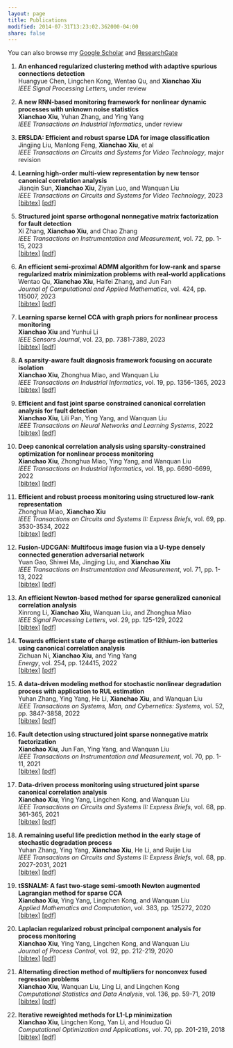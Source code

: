 ```yaml
---
layout: page
title: Publications
modified: 2014-07-31T13:23:02.362000-04:00
share: false
---
```


You can also browse my <a href="https://scholar.google.com/citations?user=hkXRhggAAAAJ&hl=zh-CN&oi=ao" target="_blank" style="text-decoration:underline;">Google Scholar</a> and <a href="https://www.researchgate.net/profile/Xianchao-Xiu" target="_blank" style="text-decoration:underline;">ResearchGate</a>


<style>
.biblist { }

/* The item */
.biblist li { }

/* You can define custom styles for plstyle field here. */


/*************************************
   The box that contain BibTeX code
 *************************************/
div.noshow { display: none; }
div.bibtex {
  margin-right: 0%;
  margin-top: 1.2em;
  margin-bottom: 1.3em;
  border: 1px solid silver;
  padding: 0.3em 0.5em;
  background: #eeeeee;
}
div.bibtex pre { font-size: 75%; overflow: auto;  width: 100%; }
</style>

<script>
function toggleBibtex(articleid) {
  var bib = document.getElementById('bib_'+articleid);
  if (bib) {
    if(bib.className.indexOf('bibtex') != -1) {
    bib.className.indexOf('noshow') == -1?bib.className = 'bibtex noshow':bib.className = 'bibtex';
    }
  } else {
    return;
  }
}
</script>


<ol class="biblist">
   
  
<!-- Item: xiu2023 -->
<li ><p>
<b>An enhanced regularized clustering method with adaptive spurious connections detection</b><br>
Huangyue Chen, Lingchen Kong, Wentao Qu, and <b>Xianchao Xiu</b><br>
<i>IEEE Signal Processing Letters</i>,
under review<br>
</p>
</li>
   
   
   
<!-- Item: xiu2023 -->
<li ><p>
<b>A new RNN-based monitoring framework for nonlinear dynamic processes with unknown noise statistics</b><br>
<b>Xianchao Xiu</b>, Yuhan Zhang, and Ying Yang<br>
<i>IEEE Transactions on Industrial Informatics</i>,
under review<br>
</p>
</li>
   
 
   

<!-- Item: xiu2023 -->
<li ><p>
<b>ERSLDA: Efficient and robust sparse LDA for image classification</b><br>
Jingjing Liu, Manlong Feng, <b>Xianchao Xiu</b>, et al<br>
<i>IEEE Transactions on Circuits and Systems for Video Technology</i>,
major revision<br>
</p>
</li>   
  
  
 
   
<!-- Item: xiu2023leanring -->
<li ><p>
<b>Learning high-order multi-view representation by new tensor canonical correlation analysis</b><br>
Jianqin Sun, <b>Xianchao Xiu</b>, Ziyan Luo, and Wanquan Liu<br>
<i>IEEE Transactions on Circuits and Systems for Video Technology</i>,
2023<br>
<a href="javascript:toggleBibtex('xiu2023leanring')" class="textlink">[bibtex]</a>
<a href="../publications/2023-TCSVT.pdf" class="textlink" target="_blank">[pdf]</a>
</p>
<div id="bib_xiu2023leanring" class="bibtex noshow">
<pre>
@article{xiu2023leanring,
  title={Learning high-order multi-view representation by new tensor canonical correlation analysis},
  author={Sun, Jianqin and Xiu, Xianchao and Luo, Ziyan and Liu, Wanquan},
  journal={IEEE Transactions on Circuits and Systems for Video Technology},
  year={2023},
  publisher={IEEE}
}
</pre></div>
</li>
   
   
  
   
   


<!-- Item: zhang2023structured -->
<li ><p>
<b>Structured joint sparse orthogonal nonnegative matrix factorization for fault detection</b><br>
Xi Zhang, <b>Xianchao Xiu</b>, and Chao Zhang<br>
<i>IEEE Transactions on Instrumentation and Measurement</i>,
vol. 72,
pp. 1-15,
2023<br>
<a href="javascript:toggleBibtex('zhang2023structured')" class="textlink">[bibtex]</a>
<a href="../publications/2023-TIM.pdf" class="textlink" target="_blank">[pdf]</a>
</p>
<div id="bib_zhang2023structured" class="bibtex noshow">
<pre>
@article{zhang2023structured,
  title={Structured joint sparse orthogonal nonnegative matrix factorization for fault detection},
  author={Zhang, Xi and Xiu, Xianchao and Zhang, Chao},
  journal={IEEE Transactions on Instrumentation and Measurement},
  volume={72},
  pages={1--15},
  year={2023},
  publisher={IEEE}
}
</pre></div>
</li>
   

<!-- Item: qu2023efficient -->
<li ><p>
<b>An efficient semi-proximal ADMM algorithm for low-rank and sparse regularized matrix minimization problems with real-world applications </b><br>
Wentao Qu, <b>Xianchao Xiu</b>, Haifei Zhang, and Jun Fan<br>
<i>Journal of Computational and Applied Mathematics</i>,
vol. 424,
pp. 115007,
2023<br>
<a href="javascript:toggleBibtex('qu2023efficient')" class="textlink">[bibtex]</a>
<a href="../publications/2023-JCAM.pdf" class="textlink" target="_blank">[pdf]</a>
</p>
<div id="bib_qu2023efficient" class="bibtex noshow">
<pre>
@article{qu2023efficient,
  title={An efficient semi-proximal ADMM algorithm for low-rank and sparse regularized matrix minimization problems with real-world applications},
  author={Qu, Wentao and Xiu, Xianchao and Zhang, Haifei and Fan, Jun},
  journal={Journal of Computational and Applied Mathematics},
  volume={424},
  pages={115007},
  year={2023},
  publisher={Elsevier}
}
</pre></div>
</li>
   

 
   
   
<!-- Item: xiu2023learning -->
<li ><p>
<b>Learning sparse kernel CCA with graph priors for nonlinear process monitoring</b><br>
<b>Xianchao Xiu</b> and Yunhui Li<br>
<i>IEEE Sensors Journal</i>,
vol. 23,
pp. 7381-7389,
2023<br>
<a href="javascript:toggleBibtex('xiu2023learning')" class="textlink">[bibtex]</a>
<a href="../publications/2023-JSEN.pdf" class="textlink" target="_blank">[pdf]</a>
</p>
<div id="bib_xiu2023learning" class="bibtex noshow">
<pre>
@article{xiu2023learning,
  title={Learning sparse kernel CCA with graph priors for nonlinear process monitoring},
  author={Xiu, Xianchao and Li, Yunhui},
  journal={IEEE Sensors Journal},
  volume={23},
  number={7},
  pages={7381--7389},
  year={2023},
  publisher={IEEE}
}
</pre></div>
</li> 
   

   
   
<!-- Item: xiu2022sparsity -->
<li ><p>
<b>A sparsity-aware fault diagnosis framework focusing on accurate isolation</b><br>
<b>Xianchao Xiu</b>, Zhonghua Miao, and Wanquan Liu<br>
<i>IEEE Transactions on Industrial Informatics</i>,
vol. 19,
pp. 1356-1365,
2023<br>
<a href="javascript:toggleBibtex('xiu2022sparsity')" class="textlink">[bibtex]</a>
<a href="../publications/2023-TII.pdf" class="textlink" target="_blank">[pdf]</a>
</p>
<div id="bib_xiu2022sparsity" class="bibtex noshow">
<pre>
@article{xiu2022sparsity,
  title={A sparsity-aware fault diagnosis framework focusing on accurate isolation},
  author={Xiu, Xianchao and Miao, Zhonghua and Liu, Wanquan},
  journal={IEEE Transactions on Industrial Informatics},
  volume={19},
  number={2},
  pages={1356--1365},
  year={2023},
  publisher={IEEE}
}
</pre></div>
</li>
   
  
   
<!-- Item: xiu2022efficient -->
<li ><p>
<b>Efficient and fast joint sparse constrained canonical correlation analysis for fault detection</b><br>
<b>Xianchao Xiu</b>, Lili Pan, Ying Yang, and Wanquan Liu<br>
<i>IEEE Transactions on Neural Networks and Learning Systems</i>,
2022<br>
<a href="javascript:toggleBibtex('xiu2022efficient')" class="textlink">[bibtex]</a>
<a href="../publications/2022-TNNLS.pdf" class="textlink" target="_blank">[pdf]</a>
</p>
<div id="bib_xiu2022efficient" class="bibtex noshow">
<pre>
@article{xiu2022efficient,
  title={Efficient and Fast Joint Sparse Constrained Canonical Correlation Analysis for Fault Detection},
  author={Xiu, Xianchao and Pan, Lili and Yang, Ying and Liu, Wanquan},
  journal={IEEE Transactions on Neural Networks and Learning Systems},
  year={2022},
  publisher={IEEE}
}
</pre></div>
</li>
   
   
   
<!-- Item: xiu2021deep -->
<li ><p>
<b>Deep canonical correlation analysis using sparsity-constrained optimization for nonlinear process monitoring</b><br>
<b>Xianchao Xiu</b>, Zhonghua Miao, Ying Yang, and Wanquan Liu<br>
<i>IEEE Transactions on Industrial Informatics</i>,
vol. 18,
pp. 6690-6699,
2022<br>
<a href="javascript:toggleBibtex('xiu2021deep')" class="textlink">[bibtex]</a>
<a href="../publications/2022-TII.pdf" class="textlink" target="_blank">[pdf]</a>
</p>
<div id="bib_xiu2021deep" class="bibtex noshow">
<pre>
@article{xiu2021deep,
  title={Deep canonical correlation analysis using sparsity-constrained optimization for nonlinear process monitoring},
  author={Xiu, Xianchao and Miao, Zhonghua and Yang, Ying and Liu, Wanquan},
  journal={IEEE Transactions on Industrial Informatics},
  volume={18},
  number={10},
  pages={6690--6699},
  year={2022},
  publisher={IEEE}
}
</pre></div>
</li>
   

   
<!-- Item: miao2022efficient -->
<li ><p>
<b>Efficient and robust process monitoring using structured low-rank representation</b><br>
Zhonghua Miao, <b>Xianchao Xiu</b><br>
<i>IEEE Transactions on Circuits and Systems II: Express Briefs</i>,
vol. 69,
pp. 3530-3534,
2022<br>
<a href="javascript:toggleBibtex('miao2022efficient')" class="textlink">[bibtex]</a>
<a href="../publications/2022-TCSII.pdf" class="textlink" target="_blank">[pdf]</a>
</p>
<div id="bib_miao2022efficient" class="bibtex noshow">
<pre>
@article{miao2022efficient,
  title={Efficient and robust process monitoring using structured low-rank representation},
  author={Miao, Zhonghua and Xiu, Xianchao},
  journal={IEEE Transactions on Circuits and Systems II: Express Briefs},
  volume={69},
  number={8},
  pages={3530--3534},
  year={2022},
  publisher={IEEE}
}
</pre></div>
</li>
   
   
<!-- Item: gao2022fusion -->
<li ><p>
<b>Fusion-UDCGAN: Multifocus image fusion via a U-type densely connected generation adversarial network</b><br>
Yuan Gao, Shiwei Ma, Jingjing Liu, and <b>Xianchao Xiu</b><br>
<i>IEEE Transactions on Instrumentation and Measurement</i>,
vol. 71,
pp. 1-13,
2022<br>
<a href="javascript:toggleBibtex('gao2022fusion')" class="textlink">[bibtex]</a>
<a href="../publications/2022-TIM.pdf" class="textlink" target="_blank">[pdf]</a>
</p>
<div id="bib_gao2022fusion" class="bibtex noshow">
<pre>
@article{gao2022fusion,
  title={Fusion-UDCGAN: Multifocus image fusion via a U-type densely connected generation adversarial network},
  author={Gao, Yuan and Ma, Shiwei and Liu, Jingjing and Xiu, Xianchao},
  journal={IEEE Transactions on Instrumentation and Measurement},
  volume={71},
  pages={1-13},
  year={2022},
  publisher={IEEE}
}
</pre></div>
</li>
   
   
<!-- Item: li2021efficient -->
<li ><p>
<b>An efficient Newton-based method for sparse generalized canonical correlation analysis</b><br>
Xinrong Li, <b>Xianchao Xiu</b>, Wanquan Liu, and Zhonghua Miao<br>
<i>IEEE Signal Processing Letters</i>,
vol. 29,
pp. 125-129,
2022<br>
<a href="javascript:toggleBibtex('li2021efficient')" class="textlink">[bibtex]</a>
<a href="../publications/2022-SPL.pdf" class="textlink" target="_blank">[pdf]</a>
</p>
<div id="bib_li2021efficient" class="bibtex noshow">
<pre>
@article{li2021efficient,
  title={An efficient Newton-based method for sparse generalized canonical correlation analysis},
  author={Li, Xinrong and Xiu, Xianchao and Liu, Wanquan and Miao, Zhonghua},
  journal={IEEE Signal Processing Letters},
  volume={29},
  pages={125--129},
  year={2022},
  publisher={IEEE}
}
</pre></div>
</li>
  
   
 
<!-- Item: ni2022towards -->
<li ><p>
<b>Towards efficient state of charge estimation of lithium-ion batteries using canonical correlation analysis</b><br>
Zichuan Ni, <b>Xianchao Xiu</b>, and Ying Yang<br>
<i>Energy</i>,
vol. 254,
pp. 124415,
2022<br>
<a href="javascript:toggleBibtex('ni2022towards')" class="textlink">[bibtex]</a>
<a href="../publications/2022-Energy.pdf" class="textlink" target="_blank">[pdf]</a>
</p>
<div id="bib_ni2022towards" class="bibtex noshow">
<pre>
@article{ni2022towards,
  title={Towards efficient state of charge estimation of lithium-ion batteries using canonical correlation analysis},
  author={Ni, Zichuan and Xiu, Xianchao and Yang, Ying},
  journal={Energy},
  volume={254},
  pages={124415},
  year={2022},
  publisher={Elsevier}
}
</pre></div>
</li>


  
<!-- Item: zhang2021data -->
<li ><p>
<b>A data-driven modeling method for stochastic nonlinear degradation process with application to RUL estimation</b><br>
Yuhan Zhang, Ying Yang, He Li, <b>Xianchao Xiu</b>, and Wanquan Liu<br>
<i>IEEE Transactions on Systems, Man, and Cybernetics: Systems</i>,
vol. 52,
pp. 3847-3858,
2022<br>
<a href="javascript:toggleBibtex('zhang2021data')" class="textlink">[bibtex]</a>
<a href="../publications/2022-TSMC.pdf" class="textlink" target="_blank">[pdf]</a>
</p>
<div id="bib_ni2022towards" class="bibtex noshow">
<pre>
@article{zhang2021data,
  title={A data-driven modeling method for stochastic nonlinear degradation process with application to RUL estimation},
  author={Zhang, Yuhan and Yang, Ying and Li, He and Xiu, Xianchao and Liu, Wanquan},
  journal={IEEE Transactions on Systems, Man, and Cybernetics: Systems},
  volume={52},
  number={6},
  pages={3847--3858},
  year={2022},
  publisher={IEEE}
}
</pre></div>
</li>
   
   
   
<!-- Item: xiu2021fault -->
<li ><p>
<b>Fault detection using structured joint sparse nonnegative matrix factorization</b><br>
<b>Xianchao Xiu</b>, Jun Fan, Ying Yang, and Wanquan Liu<br>
<i>IEEE Transactions on Instrumentation and Measurement</i>,
vol. 70,
pp. 1-11,
2021<br>
<a href="javascript:toggleBibtex('xiu2021fault')" class="textlink">[bibtex]</a>
<a href="../publications/2021-TIM.pdf" class="textlink" target="_blank">[pdf]</a>
</p>
<div id="bib_xiu2021fault" class="bibtex noshow">
<pre>
@article{xiu2021fault,
  title={Fault detection using structured joint sparse nonnegative matrix factorization},
  author={Xiu, Xianchao and Fan, Jun and Yang, Ying and Liu, Wanquan},
  journal={IEEE Transactions on Instrumentation and Measurement},
  volume={70},
  pages={1--11},
  year={2021},
  publisher={IEEE}
}
</pre></div>
</li>
   
   
   
<!-- Item: xiu2021data -->
<li ><p>
<b>Data-driven process monitoring using structured joint sparse canonical correlation analysis</b><br>
<b>Xianchao Xiu</b>, Ying Yang, Lingchen Kong, and Wanquan Liu<br>
<i>IEEE Transactions on Circuits and Systems II: Express Briefs</i>,
vol. 68,
pp. 361-365,
2021<br>
<a href="javascript:toggleBibtex('xiu2021data')" class="textlink">[bibtex]</a>
<a href="../publications/2021-TCSIIa.pdf" class="textlink" target="_blank">[pdf]</a>
</p>
<div id="bib_xiu2021data" class="bibtex noshow">
<pre>
@article{xiu2021data,
  title={Data-driven process monitoring using structured joint sparse canonical correlation analysis},
  author={Xiu, Xianchao and Yang, Ying and Kong, Lingchen and Liu, Wanquan},
  journal={IEEE Transactions on Circuits and Systems II: Express Briefs},
  volume={68},
  number={1},
  pages={361--365},
  year={2021},
  publisher={IEEE}
}
</pre></div>
</li>
   
   
   
<!-- Item: zhang2020remaining -->
<li ><p>
<b>A remaining useful life prediction method in the early stage of stochastic degradation process</b><br>
Yuhan Zhang, Ying Yang, <b>Xianchao Xiu</b>, He Li, and Ruijie Liu<br>
<i>IEEE Transactions on Circuits and Systems II: Express Briefs</i>,
vol. 68,
pp. 2027-2031,
2021<br>
<a href="javascript:toggleBibtex('zhang2020remaining')" class="textlink">[bibtex]</a>
<a href="../publications/2021-TCSIIb.pdf" class="textlink" target="_blank">[pdf]</a>
</p>
<div id="bib_zhang2020remaining" class="bibtex noshow">
<pre>
@article{zhang2020remaining,
  title={A remaining useful life prediction method in the early stage of stochastic degradation process},
  author={Zhang, Yuhan and Yang, Ying and Xiu, Xianchao and Li, He and Liu, Ruijie},
  journal={IEEE Transactions on Circuits and Systems II: Express Briefs},
  volume={68},
  number={6},
  pages={2027--2031},
  year={2021},
  publisher={IEEE}
}
</pre></div>
</li>
   
  
   
   
   
<!-- Item: xiu2020tssnalm -->
<li ><p>
<b>tSSNALM: A fast two-stage semi-smooth Newton augmented Lagrangian method for sparse CCA</b><br>
<b>Xianchao Xiu</b>, Ying Yang, Lingchen Kong, and Wanquan Liu<br>
<i>Applied Mathematics and Computation</i>,
vol. 383,
pp. 125272,
2020<br>
<a href="javascript:toggleBibtex('xiu2020tssnalm')" class="textlink">[bibtex]</a>
<a href="../publications/2020-AMC.pdf" class="textlink" target="_blank">[pdf]</a>
</p>
<div id="bib_xiu2020tssnalm" class="bibtex noshow">
<pre>
@article{xiu2020tssnalm,
  title={tSSNALM: A fast two-stage semi-smooth Newton augmented Lagrangian method for sparse CCA},
  author={Xiu, Xianchao and Yang, Ying and Kong, Lingchen and Liu, Wanquan},
  journal={Applied Mathematics and Computation},
  volume={383},
  pages={125272},
  year={2020},
  publisher={Elsevier}
}
</pre></div>
</li>
   
   

<!-- Item: xiu2020laplacian -->
<li ><p>
<b>Laplacian regularized robust principal component analysis for process monitoring</b><br>
<b>Xianchao Xiu</b>, Ying Yang, Lingchen Kong, and Wanquan Liu<br>
<i>Journal of Process Control</i>,
vol. 92,
pp. 212-219,
2020<br>
<a href="javascript:toggleBibtex('xiu2020laplacian')" class="textlink">[bibtex]</a>
<a href="../publications/2020-JPC.pdf" class="textlink" target="_blank">[pdf]</a>
</p>
<div id="bib_xiu2020laplacian" class="bibtex noshow">
<pre>
@article{xiu2020laplacian,
  title={Laplacian regularized robust principal component analysis for process monitoring},
  author={Xiu, Xianchao and Yang, Ying and Kong, Lingchen and Liu, Wanquan},
  journal={Journal of Process Control},
  volume={92},
  pages={212-219},
  year={2020},
  publisher={Elsevier}
}
</pre></div>
</li>
   
   
   
<!-- Item: xiu2019alternating -->
<li ><p>
<b>Alternating direction method of multipliers for nonconvex fused regression problems</b><br>
<b>Xianchao Xiu</b>, Wanquan Liu, Ling Li, and Lingchen Kong<br>
<i>Computational Statistics and Data Analysis</i>,
vol. 136,
pp. 59-71,
2019<br>
<a href="javascript:toggleBibtex('xiu2019alternating')" class="textlink">[bibtex]</a>
<a href="../publications/2019-CSDA.pdf" class="textlink" target="_blank">[pdf]</a>
</p>
<div id="bib_xiu2019alternating" class="bibtex noshow">
<pre>
@article{xiu2019alternating,
  title={Alternating direction method of multipliers for nonconvex fused regression problems},
  author={Xiu, Xianchao and Liu, Wanquan and Li, Ling and Kong, Lingchen},
  journal={Computational Statistics \& Data Analysis},
  volume={136},
  pages={59--71},
  year={2019},
  publisher={Elsevier}
}
</pre></div>
</li>   
   
   
   
<!-- Item: xiu2018iterative -->
<li ><p>
<b>Iterative reweighted methods for L1-Lp minimization</b><br>
<b>Xianchao Xiu</b>, Lingchen Kong, Yan Li, and Houduo Qi<br>
<i>Computational Optimization and Applications</i>,
vol. 70,
pp. 201-219,
2018<br>
<a href="javascript:toggleBibtex('xiu2018iterative')" class="textlink">[bibtex]</a>
<a href="../publications/2018-COAP.pdf" class="textlink" target="_blank">[pdf]</a>
</p>
<div id="bib_xiu2018iterative" class="bibtex noshow">
<pre>
@article{xiu2018iterative,
  title={Iterative reweighted methods for L1-Lp minimization},
  author={Xiu, Xianchao and Kong, Lingchen and Li, Yan and Qi, Houduo},
  journal={Computational Optimization and Applications},
  volume={70},
  number={1},
  pages={201--219},
  year={2018},
  publisher={Springer}
}
</pre></div>
</li>   
   
   
   
</ol>


